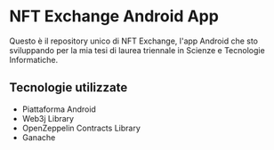 # NFT Exchange Android App

Questo è il repository unico di NFT Exchange, l'app Android che sto sviluppando per la mia tesi di laurea triennale in Scienze e Tecnologie Informatiche.

## Tecnologie utilizzate

* Piattaforma Android
* Web3j Library
* OpenZeppelin Contracts Library
* Ganache 